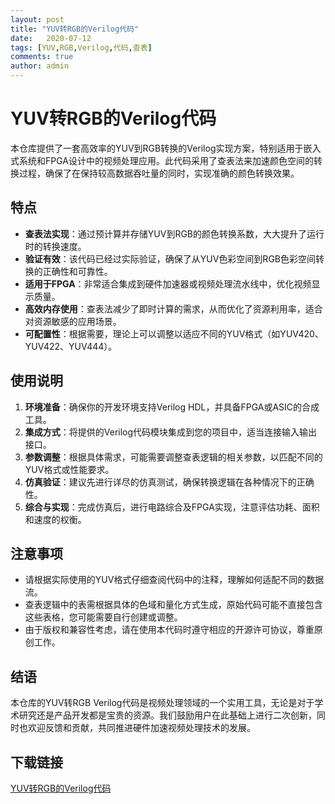 ```yaml
---
layout: post
title: "YUV转RGB的Verilog代码"
date:   2020-07-12
tags: [YUV,RGB,Verilog,代码,查表]
comments: true
author: admin
---
```

# YUV转RGB的Verilog代码

本仓库提供了一套高效率的YUV到RGB转换的Verilog实现方案，特别适用于嵌入式系统和FPGA设计中的视频处理应用。此代码采用了查表法来加速颜色空间的转换过程，确保了在保持较高数据吞吐量的同时，实现准确的颜色转换效果。

## 特点

- **查表法实现**：通过预计算并存储YUV到RGB的颜色转换系数，大大提升了运行时的转换速度。
- **验证有效**：该代码已经过实际验证，确保了从YUV色彩空间到RGB色彩空间转换的正确性和可靠性。
- **适用于FPGA**：非常适合集成到硬件加速器或视频处理流水线中，优化视频显示质量。
- **高效内存使用**：查表法减少了即时计算的需求，从而优化了资源利用率，适合对资源敏感的应用场景。
- **可配置性**：根据需要，理论上可以调整以适应不同的YUV格式（如YUV420、YUV422、YUV444）。

## 使用说明

1. **环境准备**：确保你的开发环境支持Verilog HDL，并具备FPGA或ASIC的合成工具。
2. **集成方式**：将提供的Verilog代码模块集成到您的项目中，适当连接输入输出接口。
3. **参数调整**：根据具体需求，可能需要调整查表逻辑的相关参数，以匹配不同的YUV格式或性能要求。
4. **仿真验证**：建议先进行详尽的仿真测试，确保转换逻辑在各种情况下的正确性。
5. **综合与实现**：完成仿真后，进行电路综合及FPGA实现，注意评估功耗、面积和速度的权衡。

## 注意事项

- 请根据实际使用的YUV格式仔细查阅代码中的注释，理解如何适配不同的数据流。
- 查表逻辑中的表需根据具体的色域和量化方式生成，原始代码可能不直接包含这些表格，您可能需要自行创建或调整。
- 由于版权和兼容性考虑，请在使用本代码时遵守相应的开源许可协议，尊重原创工作。

## 结语

本仓库的YUV转RGB Verilog代码是视频处理领域的一个实用工具，无论是对于学术研究还是产品开发都是宝贵的资源。我们鼓励用户在此基础上进行二次创新，同时也欢迎反馈和贡献，共同推进硬件加速视频处理技术的发展。

## 下载链接

[YUV转RGB的Verilog代码](https://pan.quark.cn/s/3aa4fcd9e0db)